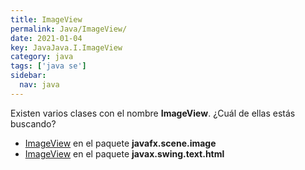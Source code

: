 ```yaml
---
title: ImageView
permalink: Java/ImageView/
date: 2021-01-04
key: JavaJava.I.ImageView
category: java
tags: ['java se']
sidebar: 
  nav: java
---
```


Existen varios clases con el nombre **ImageView**. ¿Cuál de ellas estás buscando?
<ul>
<li><a href="/Java/ImageView-javafx-scene-image/">ImageView</a> en el paquete <strong>javafx.scene.image</strong></li>
<li><a href="/Java/ImageView-javax-swing-text-html/">ImageView</a> en el paquete <strong>javax.swing.text.html</strong></li>
<ul>
